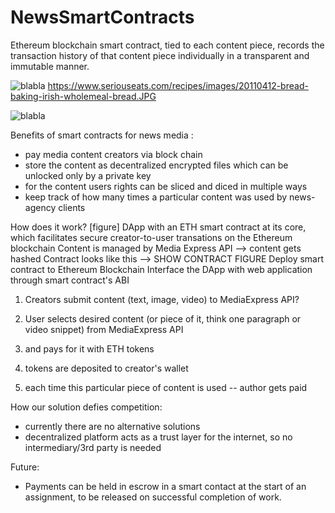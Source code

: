 # NewsSmartContracts
Ethereum blockchain smart contract, tied to each content piece, records the transaction history of that content piece individually in a transparent and immutable manner.

![blabla](https://github.com/mfilipav/NewsSmartContracts/tree/master/misc/img1.png)
https://www.seriouseats.com/recipes/images/20110412-bread-baking-irish-wholemeal-bread.JPG

![blabla](https://www.seriouseats.com/recipes/images/20110412-bread-baking-irish-wholemeal-bread.JPG)


Benefits of smart contracts for news media :
- pay media content creators via block chain
- store the content as decentralized encrypted files which can be unlocked only by a private key
- for the content users rights can be sliced and diced in multiple ways
- keep track of how many times a particular content was used by news-agency clients


How does it work? [figure]
DApp with an ETH smart contract at its core, which facilitates secure creator-to-user transations on the Ethereum blockchain
Content is managed by Media Express API --> content gets hashed 
Contract looks like this --> SHOW CONTRACT FIGURE
Deploy smart contract to Ethereum Blockchain
Interface the DApp with web application through smart contract's ABI

1. Creators submit content (text, image, video) to MediaExpress API?

2. User selects desired content (or piece of it, think one paragraph or video snippet) from MediaExpress API
3. and pays for it with ETH tokens
4. tokens are deposited to creator's wallet
5. each time this particular piece of content is used -- author gets paid


How our solution defies competition:
- currently there are no alternative solutions
- decentralized platform acts as a trust layer for the internet, so no intermediary/3rd party is needed

Future:
- Payments can be held in escrow in a smart contact at the start of an assignment, to be released on successful completion of work.

